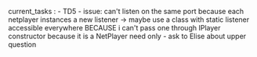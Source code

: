 current_tasks :
    - TD5
    - issue: can't listen on the same port because each netplayer instances a new listener -> maybe use a class with static listener accessible everywhere
      BECAUSE i can't pass one through IPlayer constructor because it is a NetPlayer need only
    - ask to Elise about upper question
